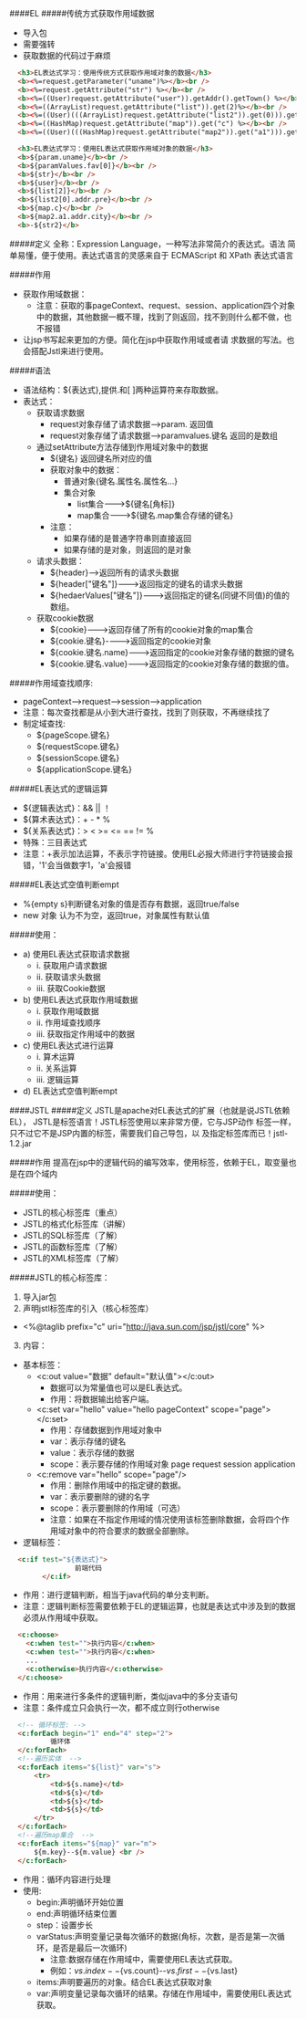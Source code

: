 
####EL
#####传统方式获取作用域数据
+ 导入包
+ 需要强转
+ 获取数据的代码过于麻烦
``` html
  <h3>EL表达式学习：使用传统方式获取作用域对象的数据</h3>
  <b><%=request.getParameter("uname")%></b><br />
  <b><%=request.getAttribute("str") %></b><br />
  <b><%=((User)request.getAttribute("user")).getAddr().getTown() %></b><br />
  <b><%=((ArrayList)request.getAttribute("list")).get(2)%></b><br />
  <b><%=((User)(((ArrayList)request.getAttribute("list2")).get(0))).getAddr().getPre() %></b><br />
  <b><%=((HashMap)request.getAttribute("map")).get("c") %></b><br />
  <b><%=((User)(((HashMap)request.getAttribute("map2")).get("a1"))).getAddr().getCity() %></b><br />

  <h3>EL表达式学习：使用EL表达式获取作用域对象的数据</h3>
  <b>${param.uname}</b><br />
  <b>${paramValues.fav[0]}</b><br />
  <b>${str}</b><br />
  <b>${user}</b><br />
  <b>${list[2]}</b><br />
  <b>${list2[0].addr.pre}</b><br />
  <b>${map.c}</b><br />
  <b>${map2.a1.addr.city}</b><br />
  <b>-${str2}</b>
```

#####定义
全称：Expression Language，一种写法非常简介的表达式。语法 简单易懂，便于使用。表达式语言的灵感来自于 ECMAScript 和 XPath 表达式语言

#####作用
+ 获取作用域数据：
  - 注意：获取的事pageContext、request、session、application四个对象中的数据，其他数据一概不理，找到了则返回，找不到则什么都不做，也不报错
+ 让jsp书写起来更加的方便。简化在jsp中获取作用域或者请 求数据的写法。也会搭配Jstl来进行使用。

#####语法
+ 语法结构：${表达式},提供.和[ ]两种运算符来存取数据。
+ 表达式：
  - 获取请求数据
    - request对象存储了请求数据-->param. 返回值
    - request对象存储了请求数据-->paramvalues.键名 返回的是数组
  - 通过setAttribute方法存储到作用域对象中的数据
    - ${键名} 返回键名所对应的值
    - 获取对象中的数据：
      - 普通对象{键名.属性名.属性名...}
      - 集合对象
        - list集合--->${键名[角标]}
        - map集合--->${键名.map集合存储的键名}
    - 注意：
      - 如果存储的是普通字符串则直接返回
      - 如果存储的是对象，则返回的是对象
  - 请求头数据：
    - ${header}-->返回所有的请求头数据
    - ${header["键名"]}--->返回指定的键名的请求头数据
    - ${hedaerValues["键名"]}--->返回指定的键名(同键不同值)的值的数组。
  - 获取cookie数据
    - ${cookie}--->返回存储了所有的cookie对象的map集合
    - ${cookie.键名}---->返回指定的cookie对象
    - ${cookie.键名.name}--->返回指定的cookie对象存储的数据的键名
    - ${cookie.键名.value}--->返回指定的cookie对象存储的数据的值。

#####作用域查找顺序:
- pageContext-->request-->session-->application
- 注意：每次查找都是从小到大进行查找，找到了则获取，不再继续找了
- 制定域查找:
  - ${pageScope.键名}
  - ${requestScope.键名}
  - ${sessionScope.键名}
  - ${applicationScope.键名}

#####EL表达式的逻辑运算
+ ${逻辑表达式}：&& || ！
+ ${算术表达式}：+ - * %
+ ${关系表达式}：> < >= <= == != %
+ 特殊：三目表达式
+ 注意：+表示加法运算，不表示字符链接。使用EL必报大师进行字符链接会报错，'1'会当做数字1，'a'会报错

#####EL表达式空值判断empt
+ %{empty s}判断键名对象的值是否存有数据，返回true/false
+ new 对象 认为不为空，返回true，对象属性有默认值

#####使用：
- a) 使用EL表达式获取请求数据
  - i. 获取用户请求数据
  - ii. 获取请求头数据
  - iii. 获取Cookie数据
- b) 使用EL表达式获取作用域数据
  - i. 获取作用域数据
  - ii. 作用域查找顺序
  - iii. 获取指定作用域中的数据
- c) 使用EL表达式进行运算
  - i. 算术运算
  - ii. 关系运算
  - iii. 逻辑运算
- d) EL表达式空值判断empt


####JSTL
#####定义
JSTL是apache对EL表达式的扩展（也就是说JSTL依赖EL）， JSTL是标签语言！JSTL标签使用以来非常方便，它与JSP动作 标签一样，只不过它不是JSP内置的标签，需要我们自己导包，以 及指定标签库而已！jstl-1.2.jar

#####作用
提高在jsp中的逻辑代码的编写效率，使用标签，依赖于EL，取变量也是在四个域内

#####使用：
+ JSTL的核心标签库（重点）
+ JSTL的格式化标签库（讲解）
+ JSTL的SQL标签库（了解）
+ JSTL的函数标签库（了解）
+ JSTL的XML标签库（了解）

#####JSTL的核心标签库：
1. 导入jar包
2. 声明jstl标签库的引入（核心标签库）
  + <%@taglib prefix="c" uri="http://java.sun.com/jsp/jstl/core" %>
3. 内容：
+ 基本标签：
  - <c:out value="数据" default="默认值"></c:out>
    - 数据可以为常量值也可以是EL表达式。
    - 作用：将数据输出给客户端。
  - <c:set var="hello" value="hello pageContext" scope="page"></c:set>
    - 作用：存储数据到作用域对象中
    - var：表示存储的键名
    - value：表示存储的数据
    - scope：表示要存储的作用域对象 page request session application
  - <c:remove var="hello" scope="page"/>
    - 作用：删除作用域中的指定键的数据。
    - var：表示要删除的键的名字
    - scope：表示要删除的作用域（可选）
    - 注意：如果在不指定作用域的情况使用该标签删除数据，会将四个作用域对象中的符合要求的数据全部删除。
+ 逻辑标签：
``` html
  <c:if test="${表达式}">
  				前端代码
  		</c:if>
```
  - 作用：进行逻辑判断，相当于java代码的单分支判断。
  - 注意：逻辑判断标签需要依赖于EL的逻辑运算，也就是表达式中涉及到的数据必须从作用域中获取。
``` html
  <c:choose>
  	<c:when test="">执行内容</c:when>
  	<c:when test="">执行内容</c:when>
  	...
  	<c:otherwise>执行内容</c:otherwise>
  </c:choose>
```
  - 作用：用来进行多条件的逻辑判断，类似java中的多分支语句
  - 注意：条件成立只会执行一次，都不成立则行otherwise

  ``` html
    <!-- 循环标签: -->
  	<c:forEach begin="1" end="4" step="2">
  			循环体
  	</c:forEach>
    <!--遍历实体  -->
    <c:forEach items="${list}" var="s">
  		<tr>
  			<td>${s.name}</td>
  			<td>${s}</td>
  			<td>${s}</td>
  			<td>${s}</td>
  		</tr>
  	</c:forEach>
    <!--遍历map集合  -->
    <c:forEach items="${map}" var="m">
    	${m.key}--${m.value} <br />
    </c:forEach>
  ```
  - 作用：循环内容进行处理
  - 使用:
    - begin:声明循环开始位置
    - end:声明循环结束位置
    - step：设置步长
    - varStatus:声明变量记录每次循环的数据(角标，次数，是否是第一次循环，是否是最后一次循环)
      - 注意:数据存储在作用域中，需要使用EL表达式获取。
      - 例如：${vs.index}--${vs.count}--${vs.first}--${vs.last}
    - items:声明要遍历的对象。结合EL表达式获取对象
    - var:声明变量记录每次循环的结果。存储在作用域中，需要使用EL表达式获取。
